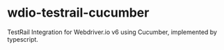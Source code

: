 # wdio-testrail-cucumber
TestRail Integration for Webdriver.io v6 using Cucumber, implemented by typescript.
